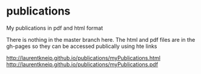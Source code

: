 # publications
My publications in pdf and html format

There is nothing in the master branch here. The html and pdf files are in the gh-pages so they can be accessed publically using hte links

http://laurentkneip.github.io/publications/myPublications.html
http://laurentkneip.github.io/publications/myPublications.pdf
